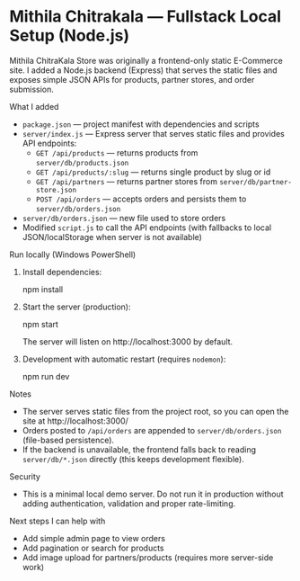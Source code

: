# Mithila Chitrakala — Fullstack Local Setup (Node.js)

Mithila ChitraKala Store was originally a frontend-only static E-Commerce site. I added a Node.js backend (Express) that serves the static files and exposes simple JSON APIs for products, partner stores, and order submission.

What I added

- `package.json` — project manifest with dependencies and scripts
- `server/index.js` — Express server that serves static files and provides API endpoints:
  - `GET /api/products` — returns products from `server/db/products.json`
  - `GET /api/products/:slug` — returns single product by slug or id
  - `GET /api/partners` — returns partner stores from `server/db/partner-store.json`
  - `POST /api/orders` — accepts orders and persists them to `server/db/orders.json`
- `server/db/orders.json` — new file used to store orders
- Modified `script.js` to call the API endpoints (with fallbacks to local JSON/localStorage when server is not available)

Run locally (Windows PowerShell)

1. Install dependencies:

   npm install

2. Start the server (production):

   npm start

   The server will listen on http://localhost:3000 by default.

3. Development with automatic restart (requires `nodemon`):

   npm run dev

Notes

- The server serves static files from the project root, so you can open the site at http://localhost:3000/
- Orders posted to `/api/orders` are appended to `server/db/orders.json` (file-based persistence).
- If the backend is unavailable, the frontend falls back to reading `server/db/*.json` directly (this keeps development flexible).

Security

- This is a minimal local demo server. Do not run it in production without adding authentication, validation and proper rate-limiting.

Next steps I can help with

- Add simple admin page to view orders
- Add pagination or search for products
- Add image upload for partners/products (requires more server-side work)
